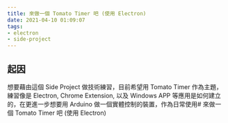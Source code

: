 ```yaml
---
title: 來做一個 Tomato Timer 吧 (使用 Electron)
date: 2021-04-10 01:09:07
tags:
- electron
- side-project
---
```


## 起因
想要藉由這個 Side Project 做技術練習，目前希望用 Tomato Timer 作為主題，練習像是 Electron, Chrome Extension, 以及 Windows APP 等應用是如何建立的，在更進一步想要用 Arduino 做一個實體控制的裝置，作為日常使用# 來做一個 Tomato Timer 吧 (使用 Electron)

